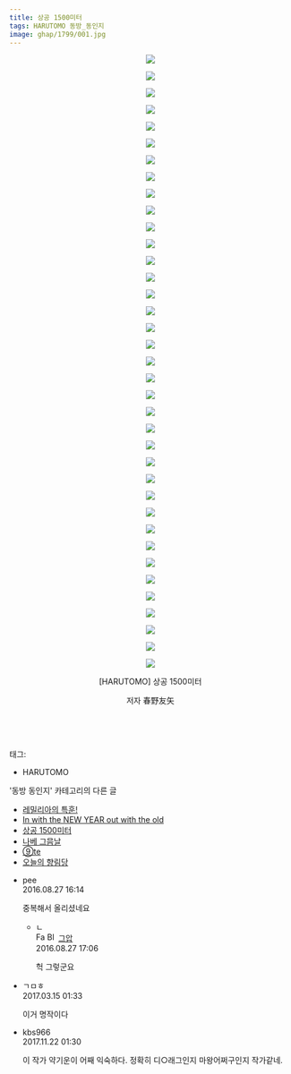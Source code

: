 ```yaml
---
title: 상공 1500미터
tags: HARUTOMO 동방_동인지
image: ghap/1799/001.jpg
---
```

<div class="article">
<p style="text-align: center; clear: none; float: none;"><img src="{{ site.nasurl }}/ghap/1799/001.jpg"/></p>
<p style="text-align: center; clear: none; float: none;"><img src="{{ site.nasurl }}/ghap/1799/002.jpg"/></p>
<p style="text-align: center; clear: none; float: none;"><img src="{{ site.nasurl }}/ghap/1799/003.jpg"/></p>
<p style="text-align: center; clear: none; float: none;"><img src="{{ site.nasurl }}/ghap/1799/004.jpg"/></p>
<p style="text-align: center; clear: none; float: none;"><img src="{{ site.nasurl }}/ghap/1799/005.jpg"/></p>
<p style="text-align: center; clear: none; float: none;"><img src="{{ site.nasurl }}/ghap/1799/006.jpg"/></p>
<p style="text-align: center; clear: none; float: none;"><img src="{{ site.nasurl }}/ghap/1799/007.jpg"/></p>
<p style="text-align: center; clear: none; float: none;"><img src="{{ site.nasurl }}/ghap/1799/008.jpg"/></p>
<p style="text-align: center; clear: none; float: none;"><img src="{{ site.nasurl }}/ghap/1799/009.jpg"/></p>
<p style="text-align: center; clear: none; float: none;"><img src="{{ site.nasurl }}/ghap/1799/010.jpg"/></p>
<p style="text-align: center; clear: none; float: none;"><img src="{{ site.nasurl }}/ghap/1799/011.jpg"/></p>
<p style="text-align: center; clear: none; float: none;"><img src="{{ site.nasurl }}/ghap/1799/012.jpg"/></p>
<p style="text-align: center; clear: none; float: none;"><img src="{{ site.nasurl }}/ghap/1799/013.jpg"/></p>
<p style="text-align: center; clear: none; float: none;"><img src="{{ site.nasurl }}/ghap/1799/014.jpg"/></p>
<p style="text-align: center; clear: none; float: none;"><img src="{{ site.nasurl }}/ghap/1799/015.jpg"/></p>
<p style="text-align: center; clear: none; float: none;"><img src="{{ site.nasurl }}/ghap/1799/016.jpg"/></p>
<p style="text-align: center; clear: none; float: none;"><img src="{{ site.nasurl }}/ghap/1799/017.jpg"/></p>
<p style="text-align: center; clear: none; float: none;"><img src="{{ site.nasurl }}/ghap/1799/018.jpg"/></p>
<p style="text-align: center; clear: none; float: none;"><img src="{{ site.nasurl }}/ghap/1799/019.jpg"/></p>
<p style="text-align: center; clear: none; float: none;"><img src="{{ site.nasurl }}/ghap/1799/020.jpg"/></p>
<p style="text-align: center; clear: none; float: none;"><img src="{{ site.nasurl }}/ghap/1799/021.jpg"/></p>
<p style="text-align: center; clear: none; float: none;"><img src="{{ site.nasurl }}/ghap/1799/022.jpg"/></p>
<p style="text-align: center; clear: none; float: none;"><img src="{{ site.nasurl }}/ghap/1799/023.jpg"/></p>
<p style="text-align: center; clear: none; float: none;"><img src="{{ site.nasurl }}/ghap/1799/024.jpg"/></p>
<p style="text-align: center; clear: none; float: none;"><img src="{{ site.nasurl }}/ghap/1799/025.jpg"/></p>
<p style="text-align: center; clear: none; float: none;"><img src="{{ site.nasurl }}/ghap/1799/026.jpg"/></p>
<p style="text-align: center; clear: none; float: none;"><img src="{{ site.nasurl }}/ghap/1799/027.jpg"/></p>
<p style="text-align: center; clear: none; float: none;"><img src="{{ site.nasurl }}/ghap/1799/028.jpg"/></p>
<p style="text-align: center; clear: none; float: none;"><img src="{{ site.nasurl }}/ghap/1799/029.jpg"/></p>
<p style="text-align: center; clear: none; float: none;"><img src="{{ site.nasurl }}/ghap/1799/030.jpg"/></p>
<p style="text-align: center; clear: none; float: none;"><img src="{{ site.nasurl }}/ghap/1799/031.jpg"/></p>
<p style="text-align: center; clear: none; float: none;"><img src="{{ site.nasurl }}/ghap/1799/032.jpg"/></p>
<p style="text-align: center; clear: none; float: none;"><img src="{{ site.nasurl }}/ghap/1799/033.jpg"/></p>
<p style="text-align: center; clear: none; float: none;"><img src="{{ site.nasurl }}/ghap/1799/034.jpg"/></p>
<p style="text-align: center; clear: none; float: none;"><img src="{{ site.nasurl }}/ghap/1799/035.jpg"/></p>
<p style="text-align: center; clear: none; float: none;"><img src="{{ site.nasurl }}/ghap/1799/036.jpg"/></p>
<p style="text-align: center; clear: none; float: none;"><img src="{{ site.nasurl }}/ghap/1799/037.jpg"/></p>
<p style="text-align: center; clear: none; float: none;">[HARUTOMO] 상공 1500미터</p>
<p style="text-align: center; clear: none; float: none;">저자 春野友矢</p>
<p style="text-align: center; clear: none; float: none;"><br/></p>
<p><br/></p>
</div><div class="tagTrail">
<p>태그: </p>
<ul>
<li>HARUTOMO</li>
</ul>
</div><div class="another">
<p>'동방 동인지' 카테고리의 다른 글</p>
<ul>
<li><a href="/2016-08-23-ghap_1801">레밀리아의 특훈!</a></li>
<li><a href="/2016-08-23-ghap_1800">In with the NEW YEAR out with the old</a></li>
<li><a href="/2016-08-23-ghap_1799">상공 1500미터</a></li>
<li><a href="/2016-08-23-ghap_1798">나베 그믐날</a></li>
<li><a href="/2016-08-23-ghap_1796">⑨te</a></li>
<li><a href="/2016-08-23-ghap_1795">오늘의 향림당</a></li>
</ul>
</div><div class="cb_module cb_fluid">
<div class="cb_wrt cb_profile">
<div class="comment">
<ul>
<li class="cb_thumb_off" id="comment14791894">
<div class="cb_comment_area">
<div class="cb_info_area">
<div class="cb_section">
<span class="cb_nick_name">pee</span>
</div>
<div class="cb_section">
<span class="cb_date">2016.08.27 16:14 </span>
</div>
</div>
<div class="cb_dsc_comment">
<p class="cb_dsc">
											중복해서 올리셨네요
										</p>
</div>
<ul>
<li class="cb_thumb_off" id="comment14791927">
<span class="cb_bu_subnode">ㄴ</span>
<div class="cb_comment_area">
<div class="cb_info_area">
<div class="cb_section">
<span class="cb_nick_name"><img alt="Favicon of https://ghaptouhou.tistory.com" height="16" onerror="this.onerror=null;this.parentNode.removeChild(this)" src="https://ghaptouhou.tistory.com/favicon.ico" width="16"/> <img alt="BlogIcon" height="16" onerror="this.parentNode.removeChild(this)" src="https://ghaptouhou.tistory.com/index.gif" width="16"/> <a href="https://ghaptouhou.tistory.com" onclick="return openLinkInNewWindow(this)"> 그압</a><span class="tistoryProfileLayerTrigger" onclick='TistoryProfile.show(event, this, {"title":"\uc800\uae30 \uc774\uac70 \ub098\uc911\uc5d0 \uc218\uc815 \uac00\ub2a5\ud558\ub098\uc694","url":"https:\/\/ghap.tistory.com","nickname":"\uadf8\uc555","items":[]}); return false;'></span></span>
</div>
<div class="cb_section">
<span class="cb_date">2016.08.27 17:06 </span>
</div>
</div>
<div class="cb_dsc_comment">
<p class="cb_dsc">
																헉 그렇군요
															</p>
</div>
</div>
</li>
</ul>
</div></li>
<li class="cb_thumb_off" id="comment14939925">
<div class="cb_comment_area">
<div class="cb_info_area">
<div class="cb_section">
<span class="cb_nick_name">ㄱㅁㅎ</span>
</div>
<div class="cb_section">
<span class="cb_date">2017.03.15 01:33 </span>
</div>
</div>
<div class="cb_dsc_comment">
<p class="cb_dsc">
											이거 명작이다
										</p>
</div>
</div></li>
<li class="cb_thumb_off" id="comment15134750">
<div class="cb_comment_area">
<div class="cb_info_area">
<div class="cb_section">
<span class="cb_nick_name">kbs966</span>
</div>
<div class="cb_section">
<span class="cb_date">2017.11.22 01:30 </span>
</div>
</div>
<div class="cb_dsc_comment">
<p class="cb_dsc">
											이 작가 약기운이 어째 익숙하다. 정확히 디○래그인지 마왕어쩌구인지 작가같네.
										</p>
</div>
</div></li>
</ul>
</div>
</div><!-- commentList close -->
</div>